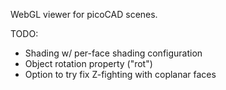 WebGL viewer for picoCAD scenes.

TODO:

* Shading w/ per-face shading configuration
* Object rotation property ("rot")
* Option to try fix Z-fighting with coplanar faces
